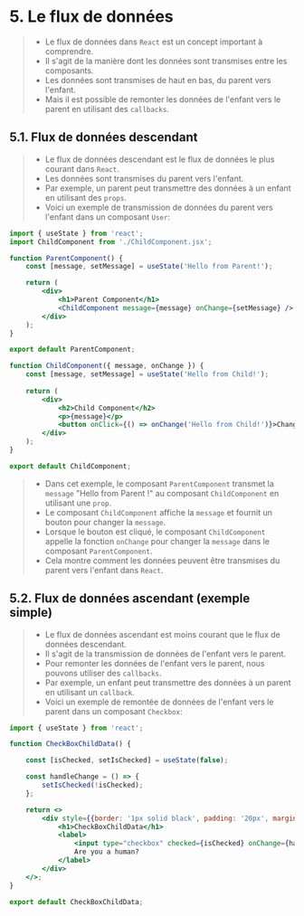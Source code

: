 # 5. Le flux de données
> - Le flux de données dans `React` est un concept important à comprendre.
> - Il s'agit de la manière dont les données sont transmises entre les composants.
> - Les données sont transmises de haut en bas, du parent vers l'enfant.
> - Mais il est possible de remonter les données de l'enfant vers le parent en utilisant des `callbacks`.

## 5.1. Flux de données descendant
> - Le flux de données descendant est le flux de données le plus courant dans `React`.
> - Les données sont transmises du parent vers l'enfant.
> - Par exemple, un parent peut transmettre des données à un enfant en utilisant des `props`.
> - Voici un exemple de transmission de données du parent vers l'enfant dans un composant `User`:
```jsx
import { useState } from 'react';
import ChildComponent from './ChildComponent.jsx';

function ParentComponent() {
    const [message, setMessage] = useState('Hello from Parent!');

    return (
        <div>
            <h1>Parent Component</h1>
            <ChildComponent message={message} onChange={setMessage} />
        </div>
    );
}

export default ParentComponent;
```
```jsx
function ChildComponent({ message, onChange }) {
    const [message, setMessage] = useState('Hello from Child!');
    
    return (
        <div>
            <h2>Child Component</h2>
            <p>{message}</p>
            <button onClick={() => onChange('Hello from Child!')}>Change Message</button>
        </div>
    );
}

export default ChildComponent;
```
> - Dans cet exemple, le composant `ParentComponent` transmet la `message` "Hello from Parent !" au composant `ChildComponent` en utilisant une `prop`.
> - Le composant `ChildComponent` affiche la `message` et fournit un bouton pour changer la `message`.
> - Lorsque le bouton est cliqué, le composant `ChildComponent` appelle la fonction `onChange` pour changer la `message` dans le composant `ParentComponent`.
> - Cela montre comment les données peuvent être transmises du parent vers l'enfant dans `React`.

## 5.2. Flux de données ascendant (exemple simple)
> - Le flux de données ascendant est moins courant que le flux de données descendant.
> - Il s'agit de la transmission de données de l'enfant vers le parent.
> - Pour remonter les données de l'enfant vers le parent, nous pouvons utiliser des `callbacks`.
> - Par exemple, un enfant peut transmettre des données à un parent en utilisant un `callback`.
> - Voici un exemple de remontée de données de l'enfant vers le parent dans un composant `Checkbox`:
```jsx
import { useState } from 'react';

function CheckBoxChildData() {

    const [isChecked, setIsChecked] = useState(false);

    const handleChange = () => {
        setIsChecked(!isChecked);
    };

    return <>
        <div style={{border: '1px solid black', padding: '20px', margin: '20px'}}>
            <h1>CheckBoxChildData</h1>
            <label>
                <input type="checkbox" checked={isChecked} onChange={handleChange}/>
                Are you a human?
            </label>
        </div>
    </>;
}

export default CheckBoxChildData;
```